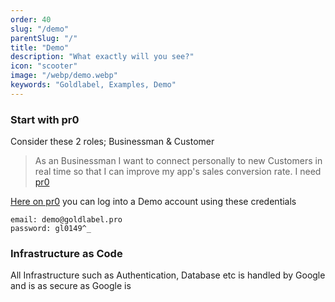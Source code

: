 ```yaml
---
order: 40
slug: "/demo"
parentSlug: "/"
title: "Demo"
description: "What exactly will you see?"
icon: "scooter"
image: "/webp/demo.webp"
keywords: "Goldlabel, Examples, Demo"
---
```

### Start with pr0

Consider these 2 roles; Businessman & Customer  

> As an Businessman I want to connect personally to new Customers in real time so that I can improve my app's sales conversion rate. I need [pr0](https://goldlabel.pro)

[Here on pr0](https://goldlabel.pro?demo) you can log into a Demo account using these credentials

```
email: demo@goldlabel.pro
password: gl0149^_
```

### Infrastructure as Code

All Infrastructure such as Authentication, Database etc is handled by Google and is as secure as Google is


